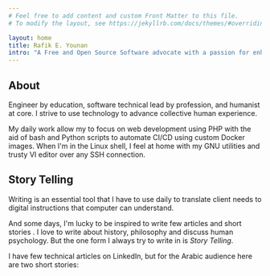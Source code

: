 ```yaml
---
# Feel free to add content and custom Front Matter to this file.
# To modify the layout, see https://jekyllrb.com/docs/themes/#overriding-theme-defaults

layout: home
title: Rafik E. Younan
intro: "A Free and Open Source Software advocate with a passion for enhancing human and computer interactions through developing humans and democratizing technology."
---
```


## About
Engineer by  education, software technical lead by profession, and humanist at core. I strive to use technology to advance collective human experience.


My daily work allow my to focus on web development using PHP with  the aid of bash and Python scripts to automate CI/CD using custom Docker images.
When I'm in the Linux shell, I feel at home with my GNU utilities and trusty VI editor over any SSH connection.

## Story Telling
Writing is an essential tool that I have to use daily to translate client needs to digital instructions that computer can understand.

And some days, I'm lucky to be inspired to write few articles and short stories .  I love to write about history, philosophy and discuss human psychology. But the one form I always try to write in is *Story Telling*.

I have few technical articles on LinkedIn, but for the Arabic audience here are two short stories: